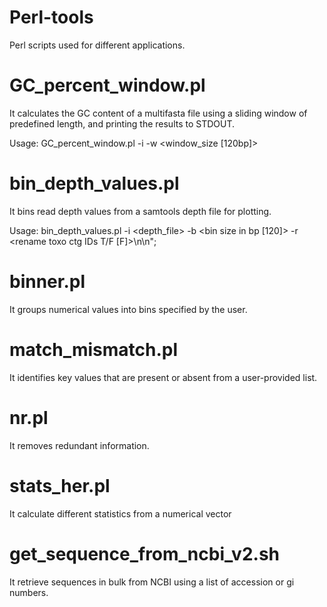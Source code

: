 # Perl-tools

Perl scripts used for different applications.

# GC_percent_window.pl
It calculates the GC content of a multifasta file using a sliding window of predefined length, and printing the results to STDOUT.

  Usage:
  GC_percent_window.pl -i <fasta file> -w <window_size [120bp]>

# bin_depth_values.pl
It bins read depth values from a samtools depth file for plotting.
  
  Usage:
  bin_depth_values.pl -i <depth_file> -b <bin size in bp [120]> -r <rename toxo ctg IDs T/F [F]>\n\n";

# binner.pl
It groups numerical values into bins specified by the user.

# match_mismatch.pl
It identifies key values that are present or absent from a user-provided list.

# nr.pl
It removes redundant information.

# stats_her.pl
It calculate different statistics from a numerical vector

# get_sequence_from_ncbi_v2.sh
It retrieve sequences in bulk from NCBI using a list of accession or gi numbers.
